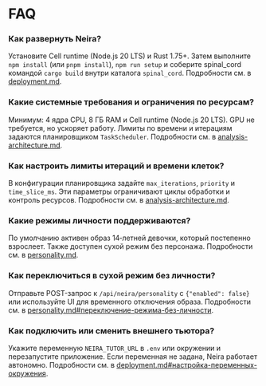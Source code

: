 # FAQ

<!-- neira:meta
id: NEI-20250904-120710-faq-cell-runtime
intent: docs
summary: Уточнены требования к окружению с упоминанием Cell runtime.
-->
<!-- neira:meta
id: NEI-20260413-faq-rename
intent: docs
summary: Обновлены инструкции для каталога spinal_cord.
-->

<!-- neira:meta
id: NEI-20270330-faq-workspace-install
intent: docs
summary: Уточнена установка зависимостей через npm/pnpm.
-->

### Как развернуть Neira?
Установите Cell runtime (Node.js 20 LTS) и Rust 1.75+. Затем выполните `npm install` (или `pnpm install`), `npm run setup` и соберите spinal_cord командой `cargo build` внутри каталога `spinal_cord`. Подробности см. в [deployment.md](deployment.md).

### Какие системные требования и ограничения по ресурсам?
Минимум: 4 ядра CPU, 8 ГБ RAM и Cell runtime (Node.js 20 LTS). GPU не требуется, но ускоряет работу. Лимиты по времени и итерациям задаются планировщиком `TaskScheduler`. Подробности см. в [analysis-architecture.md](analysis-architecture.md).

### Как настроить лимиты итераций и времени клеток?
В конфигурации планировщика задайте `max_iterations`, `priority` и `time_slice_ms`. Эти параметры ограничивают циклы обработки и контроль ресурсов. Подробности см. в [analysis-architecture.md](analysis-architecture.md).

### Какие режимы личности поддерживаются?
По умолчанию активен образ 14‑летней девочки, который постепенно взрослеет. Также доступен сухой режим без персонажа. Подробности см. в [personality.md](personality.md).

### Как переключиться в сухой режим без личности?
Отправьте POST-запрос к `/api/neira/personality` с `{"enabled": false}` или используйте UI для временного отключения образа. Подробности см. в [personality.md#переключение-режима-без-личности](personality.md#переключение-режима-без-личности).

### Как подключить или сменить внешнего тьютора?
Укажите переменную `NEIRA_TUTOR_URL` в `.env` или окружении и перезапустите приложение. Если переменная не задана, Neira
работает автономно. Подробности см. в [deployment.md#настройка-переменных-окружения](deployment.md#настройка-переменных-окружения).
